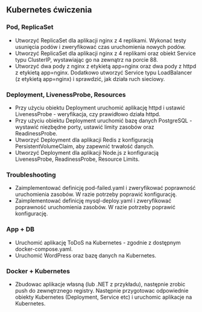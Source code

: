 ## Kubernetes ćwiczenia

### Pod, ReplicaSet
- Utworzyć ReplicaSet dla aplikacji nginx z 4 replikami. Wykonać testy usunięcia podów i zweryfikować czas uruchomienia nowych podów.
- Utworzyć ReplicaSet dla aplikacji nginx z 4 replikami oraz obiekt Service typu ClusterIP, wystawiając go na zewnątrz na porcie 88.
- Utworzyć dwa pody z nginx z etykietą app=nginx oraz dwa pody z httpd z etykietą app=nginx. Dodatkowo utworzyć Service typu LoadBalancer (z etykietą app=nginx) i sprawdzić, jak działa ruch sieciowy.

### Deployment, LivenessProbe, Resources 
- Przy użyciu obiektu Deployment uruchomić aplikację httpd i ustawić LivenessProbe - weryfikacja, czy prawidłowo działa httpd.
- Przy użyciu obiektu Deployment uruchomić bazę danych PostgreSQL - wystawić niezbędne porty, ustawić limity zasobów oraz ReadinessProbe.
- Utworzyć Deployment dla aplikacji Redis z konfiguracją PersistentVolumeClaim, aby zapewnić trwałość danych.
- Utworzyć Deployment dla aplikacji Node.js z konfiguracją LivenessProbe, ReadinessProbe, Resource Limits.

### Troubleshooting
- Zaimplementować definicję pod-failed.yaml i zweryfikować poprawność uruchomienia zasobów. W razie potrzeby poprawić konfigurację.
- Zaimplementować definicję mysql-deploy.yaml i zweryfikować poprawność uruchomienia zasobów. W razie potrzeby poprawić konfigurację.

### App + DB
- Uruchomić aplikację ToDoS na Kubernetes - zgodnie z dostępnym docker-compose.yaml. 
- Uruchomić WordPress oraz bazę danych na Kubernetes.

### Docker + Kubernetes
- Zbudowac aplikacje własną (lub .NET z przykładu), następnie zrobic push do zewnętrznego registry. Następnie przygotowac odpowiednie obiekty Kubernetes (Deployment, Service etc) i uruchomic aplikacje na Kubernetes.